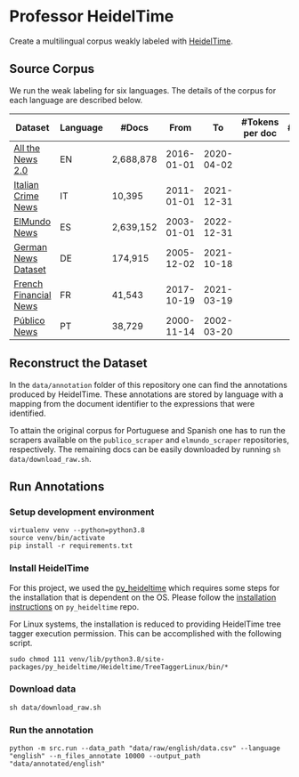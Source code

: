 # Professor HeidelTime

Create a multilingual corpus weakly labeled with [HeidelTime](https://github.com/HeidelTime/heideltime).

## Source Corpus

We run the weak labeling for six languages. The details of the corpus for each language are described below.

| Dataset                 | Language | #Docs     | From       | To          | #Tokens per doc | #Annotations | 
|-------------------------|----------|-----------|------------|-------------|-----------------|--------------|
| [All the News 2.0]      | EN       | 2,688,878 | 2016-01-01 | 2020-04-02  |                 |              |
| [Italian Crime News]    | IT       | 10,395    | 2011-01-01 | 2021-12-31  |                 |              |
| [ElMundo News]          | ES       | 2,639,152 | 2003-01-01 | 2022-12-31  |                 |              |
| [German News Dataset]   | DE       | 174,915   | 2005-12-02 | 2021-10-18  |                 |
| [French Financial News] | FR       | 41,543    | 2017-10-19 | 2021-03-19  |                 |              |
| [Público News]          | PT       | 38,729    | 2000-11-14 | 2002-03-20  |                 |              |

[All the News 2.0]: https://components.one/datasets/all-the-news-2-news-articles-dataset/

[Italian Crime News]: https://github.com/federicarollo/Italian-Crime-News

[ElMundo News]: https://github.com/hmosousa/elmundo_scraper

[German News Dataset]: https://www.kaggle.com/datasets/pqbsbk/german-news-dataset

[French Financial News]: https://www.kaggle.com/datasets/arcticgiant/french-financial-news

[Público News]: https://drive.inesctec.pt/s/N4ETjmF4k2MNkEs/download/publico_news.zip

## Reconstruct the Dataset

In the `data/annotation` folder of this repository one can find the annotations produced by HeidelTime. These
annotations
are stored by language with a mapping from the document identifier to the expressions that were identified.

To attain the original corpus for Portuguese and Spanish one has to run the scrapers available on the `publico_scraper`
and `elmundo_scraper` repositories, respectively. The remaining docs can be easily downloaded by running 
`sh data/download_raw.sh`.

## Run Annotations

### Setup development environment

```shell
virtualenv venv --python=python3.8
source venv/bin/activate
pip install -r requirements.txt
```

### Install HeidelTime

For this project, we used the [py_heideltime](https://github.com/JMendes1995/py_heideltime) which requires some steps
for
the installation that is dependent on the OS. Please follow the
[installation instructions](https://github.com/JMendes1995/py_heideltime#option-2-standalone-installation) on
`py_heideltime` repo.

For Linux systems, the installation is reduced to providing HeidelTime tree tagger execution permission. This can be
accomplished with the following script.

```shell
sudo chmod 111 venv/lib/python3.8/site-packages/py_heideltime/Heideltime/TreeTaggerLinux/bin/*
```

### Download data

```shell
sh data/download_raw.sh
```

### Run the annotation

```shell
python -m src.run --data_path "data/raw/english/data.csv" --language "english" --n_files_annotate 10000 --output_path "data/annotated/english"
```
